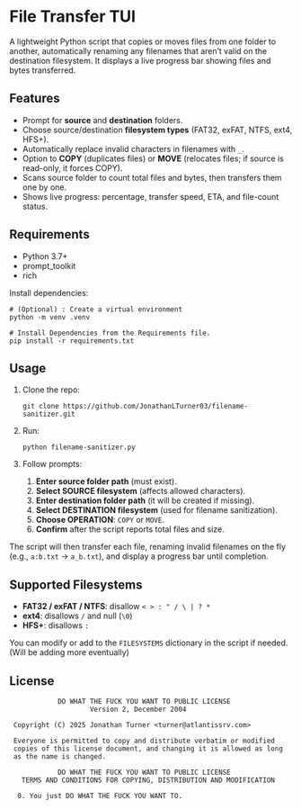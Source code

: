 # File Transfer TUI

A lightweight Python script that copies or moves files from one folder to another, automatically renaming any filenames that aren’t valid on the destination filesystem. It displays a live progress bar showing files and bytes transferred.

## Features

* Prompt for **source** and **destination** folders.
* Choose source/destination **filesystem types** (FAT32, exFAT, NTFS, ext4, HFS+).
* Automatically replace invalid characters in filenames with `_`.
* Option to **COPY** (duplicates files) or **MOVE** (relocates files; if source is read-only, it forces COPY).
* Scans source folder to count total files and bytes, then transfers them one by one.
* Shows live progress: percentage, transfer speed, ETA, and file-count status.

## Requirements

* Python 3.7+
* prompt\_toolkit
* rich

Install dependencies:

```
# (Optional) : Create a virtual environment
python -m venv .venv 

# Install Dependencies from the Requirements file.
pip install -r requirements.txt
```

## Usage

1. Clone the repo:
   ```
   git clone https://github.com/JonathanLTurner03/filename-sanitizer.git
   ```
2. Run:

   ```
   python filename-sanitizer.py
   ```
3. Follow prompts:

   1. **Enter source folder path** (must exist).
   2. **Select SOURCE filesystem** (affects allowed characters).
   3. **Enter destination folder path** (it will be created if missing).
   4. **Select DESTINATION filesystem** (used for filename sanitization).
   5. **Choose OPERATION**: `COPY` or `MOVE`.
   6. **Confirm** after the script reports total files and size.

The script will then transfer each file, renaming invalid filenames on the fly (e.g., `a:b.txt` → `a_b.txt`), and display a progress bar until completion.

## Supported Filesystems

* **FAT32 / exFAT / NTFS**: disallow `< > : " / \ | ? *`
* **ext4**: disallows `/` and null (`\0`)
* **HFS+**: disallows `:`

You can modify or add to the `FILESYSTEMS` dictionary in the script if needed. (Will be adding more eventually)

## License

```
            DO WHAT THE FUCK YOU WANT TO PUBLIC LICENSE
                    Version 2, December 2004

 Copyright (C) 2025 Jonathan Turner <turner@atlantissrv.com>

 Everyone is permitted to copy and distribute verbatim or modified
 copies of this license document, and changing it is allowed as long
 as the name is changed.

            DO WHAT THE FUCK YOU WANT TO PUBLIC LICENSE
   TERMS AND CONDITIONS FOR COPYING, DISTRIBUTION AND MODIFICATION

  0. You just DO WHAT THE FUCK YOU WANT TO.
```
